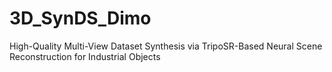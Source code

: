 # 3D_SynDS_Dimo
High-Quality Multi-View Dataset Synthesis via TripoSR-Based Neural Scene Reconstruction for Industrial Objects
